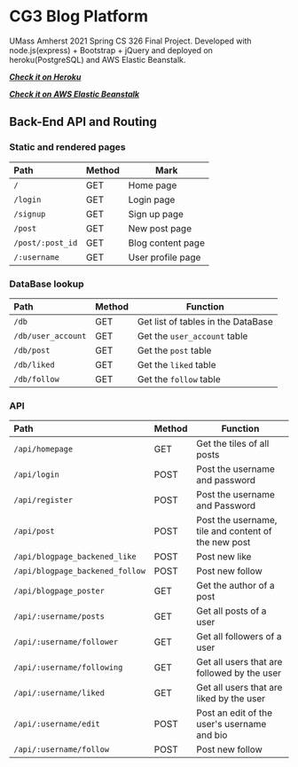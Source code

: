 # CG3 Blog Platform
UMass Amherst 2021 Spring CS 326 Final Project. Developed with node.js(express) + Bootstrap + jQuery and deployed on heroku(PostgreSQL) and AWS Elastic Beanstalk.

[***Check it on Heroku***](https://stark-tor-10041.herokuapp.com/)

[***Check it on AWS Elastic Beanstalk***](https://cg3.garywei.dev/)


## Back-End API and Routing
### Static and rendered pages
| Path             | Method   | Mark              |
| :-------         | -------- | -------           |
| `/`              | GET      | Home page         |
| `/login`         | GET      | Login page        |
| `/signup`        | GET      | Sign up page      |
| `/post`          | GET      | New post page     |
| `/post/:post_id` | GET      | Blog content page |
| `/:username`     | GET      | User profile page |

### DataBase lookup
| Path               | Method   | Function                           |
| :-------           | -------- | -------                            |
| `/db`              | GET      | Get list of tables in the DataBase |
| `/db/user_account` | GET      | Get the `user_account` table       |
| `/db/post`         | GET      | Get the `post` table               |
| `/db/liked`        | GET      | Get the `liked` table              |
| `/db/follow`       | GET      | Get the `follow` table             |

### API
| Path                            | Method   | Function                                            |
| :-------                        | -------- | -------                                             |
| `/api/homepage`                 | GET      | Get the tiles of all posts                          |
| `/api/login`                    | POST     | Post the username and password                      |
| `/api/register`                 | POST     | Post the username and Password                      |
| `/api/post`                     | POST     | Post the username, tile and content of the new post |
| `/api/blogpage_backened_like`   | POST     | Post new like                                       |
| `/api/blogpage_backened_follow` | POST     | Post new follow                                     |
| `/api/blogpage_poster`          | GET      | Get the author of a post                            |
| `/api/:username/posts`          | GET      | Get all posts of a user                             |
| `/api/:username/follower`       | GET      | Get all followers of a user                         |
| `/api/:username/following`      | GET      | Get all users that are followed by the user         |
| `/api/:username/liked`          | GET      | Get all users that are liked by the user            |
| `/api/:username/edit`           | POST     | Post an edit of the user's username and bio         |
| `/api/:username/follow`         | POST     | Post new follow                                     |
